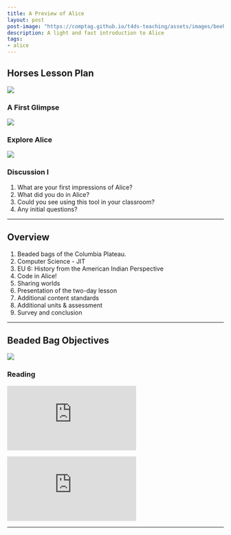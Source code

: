 ```yaml
---
title: A Preview of Alice
layout: post
post-image: "https://comptag.github.io/t4ds-teaching/assets/images/beehive.jpg"
description: A light and fast introduction to Alice
tags:
- alice
---
```


## Horses Lesson Plan

![](https://montanastorytelling.github.io/beaded-bag-trainings/assets/images/starter_world.jpg)

### A First Glimpse

![](https://montanastorytelling.github.io/beaded-bag-trainings/assets/images/day1-statement1.jpg)

### Explore Alice

![](https://montanastorytelling.github.io/beaded-bag-trainings/assets/images/annotated_world.jpg)

### Discussion I

1. What are your first impressions of Alice?
2. What did you do in Alice?
3. Could you see using this tool in your classroom?
4. Any initial questions?

---

## Overview

1. Beaded bags of the Columbia Plateau.
2. Computer Science - JIT
3. EU 6: History from the American Indian Perspective
4. Code in Alice!
5. Sharing worlds
6. Presentation of the two-day lesson
7. Additional content standards
8. Additional units & assessment
9. Survey and conclusion

---

## Beaded Bag Objectives

![](https://montanastorytelling.github.io/beaded-bag-trainings/assets/images/venn-bb.jpg)

### Reading

![](https://montanastorytelling.github.io/beaded-bag-trainings/assets/images/reading-full-brochure.pdf)

![](https://montanastorytelling.github.io/beaded-bag-trainings/assets/images/reading-short.pdf)


---